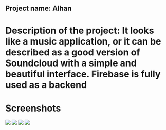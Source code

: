 ## Project name: Alhan
# Description of the project: It looks like a music application, or it can be described as a good version of Soundcloud with a simple and beautiful interface. Firebase is fully used as a backend
# Screenshots
![](https://firebasestorage.googleapis.com/v0/b/personal-dd959.appspot.com/o/Screenshots%20of%20projects%2Falhan_f1.png?alt=media&token=4cab90d9-8d16-400d-8779-3e6740bf5eca)
![](https://firebasestorage.googleapis.com/v0/b/personal-dd959.appspot.com/o/Screenshots%20of%20projects%2Falhan_f2.png?alt=media&token=23174a37-5b59-4442-9f80-06439f4ffb57)
![](https://firebasestorage.googleapis.com/v0/b/personal-dd959.appspot.com/o/Screenshots%20of%20projects%2Falhan_play.png?alt=media&token=f2521bb3-47b1-40e6-bc2c-053cf2173649)
![](https://firebasestorage.googleapis.com/v0/b/personal-dd959.appspot.com/o/Screenshots%20of%20projects%2Falhan_logo.png?alt=media&token=35c93968-c084-4e2a-8d52-a6bcc8c64825)
